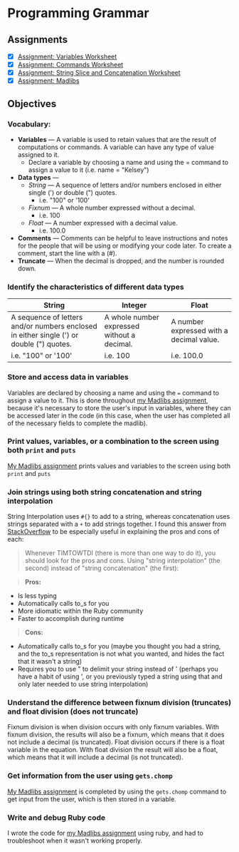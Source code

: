 # Programming Grammar

## Assignments
- [X] [Assignment: Variables Worksheet](assignments/variable-worksheet.md)
- [X] [Assignment: Commands Worksheet](assignments/commands-worksheet.md)
- [X] [Assignment: String Slice and Concatenation Worksheet](string-slicing-concatenation-worksheet.md)
- [X] [Assignment: Madlibs](assignments/mcalpine-madlib.rb)

## Objectives
### Vocabulary:
+ **Variables** — A variable is used to retain values that are the result of computations or commands. A variable can have any type of value assigned to it.
  + Declare a variable by choosing a name and using the = command to assign a value to it (i.e. name = "Kelsey")
+ **Data types** — 
  + *String* — A sequence of letters and/or numbers enclosed in either single (') or double (") quotes. 
    + i.e. "100" or '100'
  + *Fixnum* — A whole number expressed without a decimal. 
    + i.e. 100 
  + *Float* — A number expressed with a decimal value.
    + i.e. 100.0  
+ **Comments** — Comments can be helpful to leave instructions and notes for the people that will be using or modifying your code later. To create a comment, start the line with a (#).
+ **Truncate** — When the decimal is dropped, and the number is rounded down.

### Identify the characteristics of different data types
String | Integer | Float 
--------|--------|--------
A sequence of letters and/or numbers enclosed in either single (') or double (") quotes.  | A whole number expressed without a decimal. | A number expressed with a decimal value. 
i.e. "100" or '100' | i.e. 100 | i.e. 100.0

### Store and access data in variables
Variables are declared by choosing a name and using the `=` command to assign a value to it. This is done throughout [my Madlibs assignment](assignments/mcalpine-madlib.rb), because it's necessary to store the user's input in variables, where they can be accessed later in the code (in this case, when the user has completed all of the necessary fields to complete the madlib).

### Print values, variables, or a combination to the screen using both `print` and `puts`
[My Madlibs assignment](assignments/mcalpine-madlib.rb) prints values and variables to the screen using both `print` and `puts`

### Join strings using both string concatenation and string interpolation
String Interpolation uses `#{}` to add to a string, whereas concatenation uses strings separated with a `+` to add strings together. I found this answer from [StackOverflow](http://stackoverflow.com/questions/10076579/string-concatenation-vs-interpolation-in-ruby/10076632#10076632) to be especially useful in explaining the pros and cons of each: 

> Whenever TIMTOWTDI (there is more than one way to do it), you should look for the pros and cons. Using "string interpolation" (the second) instead of "string concatenation" (the first):

> **Pros:**
- Is less typing
- Automatically calls to_s for you
- More idiomatic within the Ruby community
- Faster to accomplish during runtime

> **Cons:**
- Automatically calls to_s for you (maybe you thought you had a string, and the to_s representation is not what you wanted, and hides the fact that it wasn't a string)
- Requires you to use " to delimit your string instead of ' (perhaps you have a habit of using ', or you previously typed a string using that and only later needed to use string interpolation)

### Understand the difference between fixnum division (truncates) and float division (does not truncate)
Fixnum division is when division occurs with only fixnum variables. With fixnum division, the results will also be a fixnum, which means that it does not include a decimal (is truncated). Float division occurs if there is a float variable in the equation. With float division the result will also be a float, which means that it will include a decimal (is not truncated).

### Get information from the user using `gets.chomp`
[My Madlibs assignment](assignments/mcalpine-madlib.rb) is completed by using the `gets.chomp` command to get input from the user, which is then stored in a variable.

### Write and debug Ruby code
I wrote the code for [my Madlibs assignment](assignments/mcalpine-madlib.rb) using ruby, and had to troubleshoot when it wasn't working properly. 



